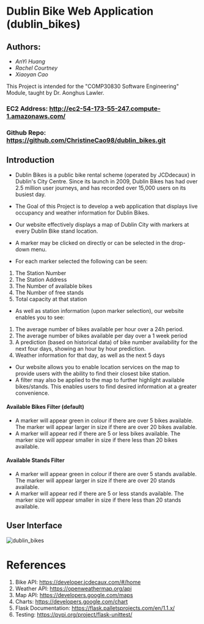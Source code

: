 # Dublin Bike Web Application (dublin_bikes)

## Authors:
- *AnYi Huang*
- *Rachel Courtney*
- *Xiaoyan Cao*

This Project is intended for the "COMP30830 Software Engineering" Module, taught by Dr. Aonghus Lawler.

### EC2 Address: http://ec2-54-173-55-247.compute-1.amazonaws.com/
### Github Repo: https://github.com/ChristineCao98/dublin_bikes.git 

## Introduction 
- Dublin Bikes is a public bike rental scheme (operated by JCDdecaux) in Dublin's City Centre. Since its launch in 2009, Dublin Bikes has had over 2.5 million user journeys, and has recorded over 15,000 users on its busiest day.  
- The Goal of this Project is to develop a web application that displays live occupancy and weather information for Dublin Bikes. 

- Our website effectively displays a map of Dublin City with markers at every Dublin Bike stand location.
- A marker may be clicked on directly or can be selected in the drop-down menu. 

- For each marker selected the following can be seen:
 1. The Station Number 
 2. The Station Address
 3. The Number of available bikes 
 4. The Number of free stands 
 5. Total capacity at that station 

- As well as station information (upon marker selection), our website enables you to see:
 1. The average number of bikes available per hour over a 24h period. 
 2. The average number of bikes available per day over a 1 week period
 3. A prediction (based on historical data) of bike number availability for the next four days, showing an hour by hour prediction.
 4. Weather information for that day, as well as the next 5 days

- Our website allows you to enable location services on the map to provide users with the ability to find their closest bike station. 
- A filter may also be applied to the map to further highlight available bikes/stands. This enables users to find desired information at a greater convenience. 

#### Available Bikes Filter (default)
- A marker will appear green in colour if there are over 5 bikes available. The marker will appear larger in size if there are over 20 bikes available.
- A marker will appear red if there are 5 or less bikes available. The marker size will appear smaller in size if there less than 20 bikes available.

#### Available Stands Filter
- A marker will appear green in colour if there are over 5 stands available. The marker will appear larger in size if there are over 20 stands available.
- A marker will appear red if there are 5 or less stands available. The marker size will appear smaller in size if there less than 20 stands available.

## User Interface 
![dublin_bikes](https://user-images.githubusercontent.com/71882629/113942534-d79ce780-97f8-11eb-8b64-4bc281a15911.png)

# References
1. Bike API: https://developer.jcdecaux.com/#/home
2. Weather API: https://openweathermap.org/api
3. Map API: https://developers.google.com/maps
4. Charts: https://developers.google.com/chart
5. Flask Documentation: https://flask.palletsprojects.com/en/1.1.x/
6. Testing: https://pypi.org/project/flask-unittest/ 


